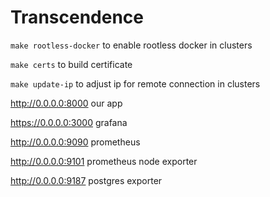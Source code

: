 # Transcendence

```make rootless-docker``` to enable rootless docker in clusters

```make certs``` to build certificate

```make update-ip``` to adjust ip for remote connection in clusters


http://0.0.0.0:8000 our app

https://0.0.0.0:3000 grafana

http://0.0.0.0:9090 prometheus

http://0.0.0.0:9101 prometheus node exporter

http://0.0.0.0:9187 postgres exporter
